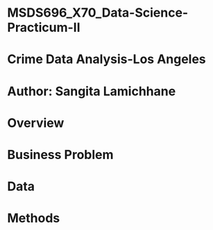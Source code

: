 # MSDS696_X70_Data-Science-Practicum-II

# Crime Data Analysis-Los Angeles

# Author: Sangita Lamichhane

# Overview

# Business Problem

# Data


# Methods
